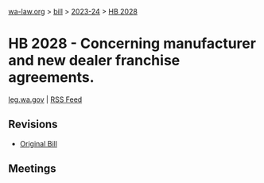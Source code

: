 [wa-law.org](/) > [bill](/bill/) > [2023-24](/bill/2023-24/) > [HB 2028](/bill/2023-24/hb/2028/)

# HB 2028 - Concerning manufacturer and new dealer franchise agreements.
[leg.wa.gov](https://app.leg.wa.gov/billsummary?BillNumber=2028&Year=2023&Initiative=false) | [RSS Feed](./rss.xml)

## Revisions
* [Original Bill](1/)

## Meetings